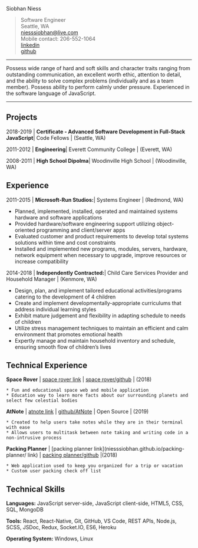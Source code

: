 Siobhan Niess
> Software Engineer<br/>
> Seattle, WA<br/>
> <niesssiobhan@live.com><br/>
> Mobile contact: 206-552-1064<br/>
> [linkedin](linkedin.com/in/siobhan-niess)<br/>
> [github](github.com/niesssiobhan)

----

Possess wide range of hard and soft skills and character traits ranging from outstanding communication, an excellent worth ethic,  attention to detail, and the ability to solve complex problems (individually and as a team member). Possess ability to perform calmly under pressure. Experienced in the software language of JavaScript. 

----

Projects
---------

2018-2019 
|   **Certificate - Advanced Software Development in Full-Stack JavaScript**| Code Fellows | (Seattle, WA)

2011-2012
|   **Engineering**| Everett Community College | (Everett, WA)

2008-2011
|   **High School Dipolma**| Woodinville High School | (Woodinville, WA)


Experience
----------

2011-2015
|   **Microsoft-Run Studios:**| Systems Engineer | (Redmond, WA)

* Planned, implemented, installed, operated and maintained systems hardware and software applications
* Provided hardware/software engineering support utilizing object-oriented programming and client/server apps
* Evaluated customer and product requirements to develop total systems solutions within time and cost constraints
* Installed and implemented new programs, modules, servers, hardware, network equipment when necessary to upgrade, improve resources or increase compatibility

2014-2018
|   **Independently Contracted:**| Child Care Services Provider and Household Manager | (Kenmore, WA)

* Design, plan, and implement tailored educational activities/programs catering to the development of 4 children
* Create and implement developmentally-appropriate curriculums that address individual learning styles
* Exhibit mature judgement and flexibility in adapting schedule to needs of children
* Utilize stress management techniques to maintain an efficient and calm environment that promotes emotional health
* Expertly manage and maintain household inventory and schedule, ensuring smooth flow of children’s lives

Technical Experience
--------------------

**Space Rover** 
|   [space rover link](spacerover.tech) | [space rover/github](github.com/hcherewaty/space_rover) | (2018)

    * Fun and educational space web and mobile application
    * Education way to learn more facts about our surrounding planets and select few celestial bodies

**AtNote**
|   [atnote link](npmjs.com/package/atnote) | [github/AtNote](github.com/AtNote) | Open Source | (2019)

    * Created to help users take notes while they are in their terminal with ease
    * Allows users to multitask between note taking and writing code in a non-intrusive process

**Packing Planner**
|   [packing planner link](niesssiobhan.github.io/packing-planner/ link) | [packing planner/github](github.com/niesssiobhan/packing-planner) |(2018)

    * Web application used to keep you organized for a trip or vacation
    * Custom user packing check off list

Technical Skills 
-----------------

   **Languages:** JavaScript server-side, JavaScript client-side, HTML5, CSS, SQL, MongoDB

   **Tools:** React, React-Native, Git, GitHub, VS Code, REST APIs, Node.js, SCSS,  JSDoc, Redux, Socket.IO, ES6, Heroku

   **Operating System:** Windows, Linux